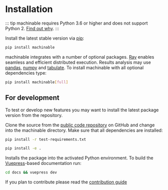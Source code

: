 # Installation

::: tip
machinable requires Python 3.6 or higher and does not support Python 2. [Find out why](../miscellaneous/design-principles.md#python-3-only).
:::

Install the latest stable version via [pip](http://www.pip-installer.org/):

```bash
pip install machinable
```

machinable integrates with a number of optional packages. 
[Ray](http://pythonhosted.org/ray/) enables seamless and efficient distributed execution. Results analysis may use [pandas](https://pypi.python.org/pypi/pandas), [numpy](https://pypi.python.org/pypi/numpy) and [tabulate](https://pypi.python.org/pypi/tabulate). To install machinable with all optional dependencies type:

```bash
pip install machinable[full]
```


## For development

To test or develop new features you may want to install the latest
package version from the repository.

Clone the source from the [public code
repository](https://github.com/frthjf/machinable) on GitHub
and change into the machinable directory. Make sure that all dependencies are
installed:

```bash
pip install -r test-requirements.txt
```

```bash
pip install -e .
```

Installs the package into the activated Python environment. To build
the [Vuepress](https://vuepress.vuejs.org)-based documentation run:

```bash
cd docs && vuepress dev
```

If you plan to contribute please read the [contribution guide](../miscellaneous/contribution-guide.md)
